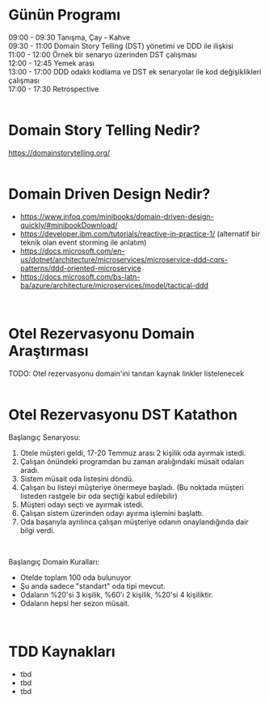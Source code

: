# Günün Programı
09:00 - 09:30  Tanışma, Çay - Kahve <br/>
09:30 - 11:00  Domain Story Telling (DST) yönetimi ve DDD ile ilişkisi <br/>
11:00 - 12:00  Örnek bir senaryo üzerinden DST çalışması <br/>
12:00 - 12:45  Yemek arası <br/>
13:00 - 17:00  DDD odaklı kodlama ve DST ek senaryolar ile kod değişiklikleri çalışması<br/>
17:00 - 17:30  Retrospective <br/>
<br/>


# Domain Story Telling Nedir? <br/>
https://domainstorytelling.org/ <br/>
<br/>


# Domain Driven Design Nedir? <br/>
* https://www.infoq.com/minibooks/domain-driven-design-quickly/#minibookDownload/
* https://developer.ibm.com/tutorials/reactive-in-practice-1/ (alternatif bir teknik olan event storming ile anlatım)
* https://docs.microsoft.com/en-us/dotnet/architecture/microservices/microservice-ddd-cqrs-patterns/ddd-oriented-microservice
* https://docs.microsoft.com/bs-latn-ba/azure/architecture/microservices/model/tactical-ddd
<br/>


# Otel Rezervasyonu Domain Araştırması <br/>
TODO: Otel rezervasyonu domain'ini tanıtan kaynak linkler listelenecek <br/>
<br/>


# Otel Rezervasyonu DST Katathon <br/>

Başlangıç Senaryosu: <br/>
1. Otele müşteri geldi, 17-20 Temmuz arası 2 kişilik oda ayırmak istedi.
1. Çalışan önündeki programdan bu zaman aralığındaki müsait odaları aradı.
1. Sistem müsait oda listesini döndü.
1. Çalışan bu listeyi müşteriye önermeye başladı. (Bu noktada müşteri listeden rastgele bir oda seçtiği kabul edilebilir)
1. Müşteri odayı seçti ve ayırmak istedi.
1. Çalışan sistem üzerinden odayı ayırma işlemini başlattı.
1. Oda başarıyla ayrılınca çalışan müşteriye odanın onaylandığında dair bilgi verdi.
<br/>

Başlangıç Domain Kuralları: <br/>
* Otelde toplam 100 oda bulunuyor
* Şu anda sadece "standart" oda tipi mevcut.
* Odaların %20'si 3 kişilik, %60'ı 2 kişilik, %20'si 4 kişiliktir.
* Odaların hepsi her sezon müsait.
<br/>


# TDD Kaynakları <br/>
* tbd
* tbd
* tbd
<br/>

